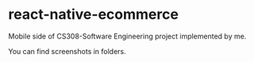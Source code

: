 # react-native-ecommerce
Mobile side of CS308-Software Engineering project implemented by me.

You can find screenshots in folders.
